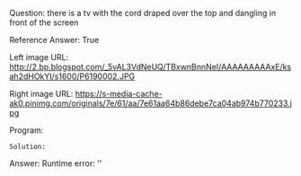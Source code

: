 Question: there is a tv with the cord draped over the top and dangling in front of the screen

Reference Answer: True

Left image URL: http://2.bp.blogspot.com/_5vAL3VdNeUQ/TBxwnBnnNeI/AAAAAAAAAxE/ksah2dHOkYI/s1600/P6190002.JPG

Right image URL: https://s-media-cache-ak0.pinimg.com/originals/7e/61/aa/7e61aa64b86debe7ca04ab974b770233.jpg

Program:

```
Solution:
```
Answer: Runtime error: ''


